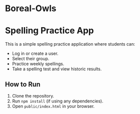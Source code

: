 # Boreal-Owls

# Spelling Practice App

This is a simple spelling practice application where students can:

- Log in or create a user.
- Select their group.
- Practice weekly spellings.
- Take a spelling test and view historic results.

## How to Run

1. Clone the repository.
2. Run `npm install` (if using any dependencies).
3. Open `public/index.html` in your browser.
